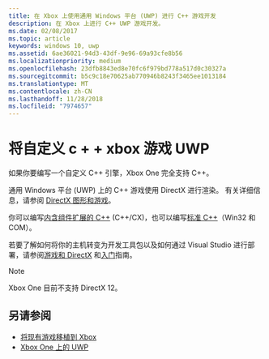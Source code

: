 ```yaml
---
title: 在 Xbox 上使用通用 Windows 平台 (UWP) 进行 C++ 游戏开发
description: 在 Xbox 上进行 C++ UWP 游戏开发。
ms.date: 02/08/2017
ms.topic: article
keywords: windows 10, uwp
ms.assetid: 6ae36021-94d3-43df-9e96-69a93cfe8b56
ms.localizationpriority: medium
ms.openlocfilehash: 23dfb8843ed8e70fc6f979bd778a517d0c30327a
ms.sourcegitcommit: b5c9c18e70625ab770946b8243f3465ee1013184
ms.translationtype: MT
ms.contentlocale: zh-CN
ms.lasthandoff: 11/28/2018
ms.locfileid: "7974657"
---
```

# <a name="bring-custom-c-games-to-uwp-on-xbox"></a>将自定义 c + + xbox 游戏 UWP

如果你要编写一个自定义 C++ 引擎，Xbox One 完全支持 C++。 

通用 Windows 平台 (UWP) 上的 C++ 游戏使用 DirectX 进行渲染。 有关详细信息，请参阅 [DirectX 图形和游戏](https://msdn.microsoft.com/library/windows/desktop/ee663274(v=vs.85).aspx)。

你可以编写[内含组件扩展的 C++](https://msdn.microsoft.com/library/windows/apps/hh699871.aspx) (C++/CX)，也可以编写[标准 C++](https://msdn.microsoft.com/library/windows/apps/mt592904.aspx)（Win32 和 COM）。

若要了解如何将你的主机转变为开发工具包以及如何通过 Visual Studio 进行部署，请参阅[游戏和 DirectX](../gaming/index.md) 和[入门](getting-started.md)指南。

> [!NOTE]
> Xbox One 目前不支持 DirectX 12。


## <a name="see-also"></a>另请参阅
- [将现有游戏移植到 Xbox](development-lanes-landing.md)
- [Xbox One 上的 UWP](index.md)

